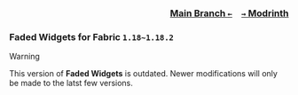 ### <p align=right>[Main Branch `←`](https://github.com/KrLite/Faded-Widgets)&emsp;[`→` Modrinth](https://modrinth.com/mod/faded-widgets)</p>

### Faded Widgets for Fabric `1.18~1.18.2`

> [!WARNING]
> This version of **Faded Widgets** is outdated. Newer modifications will only be made to the latst few versions.
